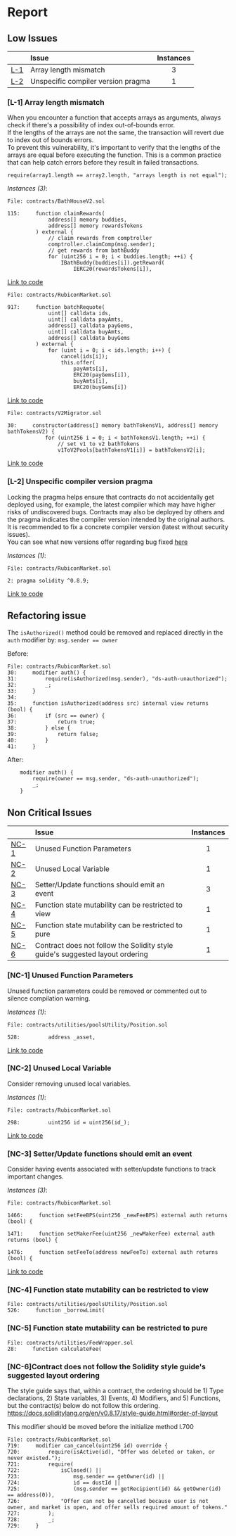 # Report

## Low Issues


| |Issue|Instances|
|-|:-|:-:|
| [L-1](#L-1) | Array length mismatch | 3 |
| [L-2](#L-2) | Unspecific compiler version pragma | 1 |
### <a name="L-1"></a>[L-1] Array length mismatch
When you encounter a function that accepts arrays as arguments, always check if there's a possibility of index out-of-bounds error.  
If the lengths of the arrays are not the same, the transaction will revert due to index out of bounds errors.  
To prevent this vulnerability, it's important to verify that the lengths of the arrays are equal before executing the function.  This is a common practice that can help catch errors before they result in failed transactions.
```solidity
require(array1.length == array2.length, "arrays length is not equal");
```

*Instances (3)*:
```solidity
File: contracts/BathHouseV2.sol

115:     function claimRewards(
             address[] memory buddies,
             address[] memory rewardsTokens
         ) external {
             // claim rewards from comptroller
             comptroller.claimComp(msg.sender);
             // get rewards from bathBuddy
             for (uint256 i = 0; i < buddies.length; ++i) {
                 IBathBuddy(buddies[i]).getReward(
                     IERC20(rewardsTokens[i]),

```
[Link to code](https://github.com/code-423n4/2023-04-rubicon/tree/main/contracts/BathHouseV2.sol)

```solidity
File: contracts/RubiconMarket.sol

917:     function batchRequote(
             uint[] calldata ids,
             uint[] calldata payAmts,
             address[] calldata payGems,
             uint[] calldata buyAmts,
             address[] calldata buyGems
         ) external {
             for (uint i = 0; i < ids.length; i++) {
                 cancel(ids[i]);
                 this.offer(
                     payAmts[i],
                     ERC20(payGems[i]),
                     buyAmts[i],
                     ERC20(buyGems[i])

```
[Link to code](https://github.com/code-423n4/2023-04-rubicon/tree/main/contracts/RubiconMarket.sol)

```solidity
File: contracts/V2Migrator.sol

30:     constructor(address[] memory bathTokensV1, address[] memory bathTokensV2) {
            for (uint256 i = 0; i < bathTokensV1.length; ++i) {
                // set v1 to v2 bathTokens
                v1ToV2Pools[bathTokensV1[i]] = bathTokensV2[i];

```
[Link to code](https://github.com/code-423n4/2023-04-rubicon/tree/main/contracts/V2Migrator.sol)

### <a name="L-2"></a>[L-2] Unspecific compiler version pragma
Locking the pragma helps ensure that contracts do not accidentally get deployed using, for example, the latest compiler which may have higher risks of undiscovered bugs.  Contracts may also be deployed by others and the pragma indicates the compiler version intended by the original authors.  
It is recommended to fix a concrete compiler version (latest without security issues).  
You can see what new versions offer regarding bug fixed [here](https://github.com/ethereum/solidity/blob/develop/Changelog.md)  

*Instances (1)*:
```solidity
File: contracts/RubiconMarket.sol

2: pragma solidity ^0.8.9;

```
[Link to code](https://github.com/code-423n4/2023-04-rubicon/tree/main/contracts/RubiconMarket.sol)



## Refactoring issue

The `isAuthorized()` method could be removed and
replaced directly in the `auth` modifier by: `msg.sender == owner`

Before:
```solidity
File: contracts/RubiconMarket.sol
30:     modifier auth() {
31:         require(isAuthorized(msg.sender), "ds-auth-unauthorized");
32:         _;
33:     }
34: 
35:     function isAuthorized(address src) internal view returns (bool) {
36:         if (src == owner) {
37:             return true;
38:         } else {
39:             return false;
40:         }
41:     }
```

After:
```solidity
    modifier auth() {
        require(owner == msg.sender, "ds-auth-unauthorized");
        _;
    }
```

## Non Critical Issues


| |Issue|Instances|
|-|:-|:-:|
| [NC-1](#NC-1) | Unused Function Parameters | 1 |
| [NC-2](#NC-2) | Unused Local Variable | 1 |
| [NC-3](#NC-3) | Setter/Update functions should emit an event | 3 |
| [NC-4](#NC-4) | Function state mutability can be restricted to view | 1 |
| [NC-5](#NC-5) |Function state mutability can be restricted to pure | 1 |
| [NC-6](#NC-6) | Contract does not follow the Solidity style guide's suggested layout ordering | 1 |
### <a name="NC-1"></a>[NC-1] Unused Function Parameters
Unused function parameters could be removed or commented out to silence compilation warning.

*Instances (1)*:
```solidity
File: contracts/utilities/poolsUtility/Position.sol

528:         address _asset,

```
[Link to code](https://github.com/code-423n4/2023-04-rubicon/tree/main/contracts/utilities/poolsUtility/Position.sol)

### <a name="NC-2"></a>[NC-2] Unused Local Variable
Consider removing unused local variables.

*Instances (1)*:
```solidity
File: contracts/RubiconMarket.sol

298:         uint256 id = uint256(id_);

```
[Link to code](https://github.com/code-423n4/2023-04-rubicon/tree/main/contracts/RubiconMarket.sol)

### <a name="NC-3"></a>[NC-3] Setter/Update functions should emit an event
Consider having events associated with setter/update functions to track important changes.

*Instances (3)*:
```solidity
File: contracts/RubiconMarket.sol

1466:     function setFeeBPS(uint256 _newFeeBPS) external auth returns (bool) {

1471:     function setMakerFee(uint256 _newMakerFee) external auth returns (bool) {

1476:     function setFeeTo(address newFeeTo) external auth returns (bool) {

```
[Link to code](https://github.com/code-423n4/2023-04-rubicon/tree/main/contracts/RubiconMarket.sol)
  

### <a name="NC-4"></a>[NC-4] Function state mutability can be restricted to view

```solidity
File: contracts/utilities/poolsUtility/Position.sol
526:     function _borrowLimit(
```  

### <a name="NC-5"></a>[NC-5] Function state mutability can be restricted to pure

```solidity
File: contracts/utilities/FeeWrapper.sol
28:     function calculateFee(
```



### <a name="NC-6"></a>[NC-6]Contract does not follow the Solidity style guide's suggested layout ordering  

The style guide says that, within a contract, the ordering should be 1) Type declarations, 2) State variables, 3) Events, 4) Modifiers, and 5) Functions, but the contract(s) below do not follow this ordering.
https://docs.soliditylang.org/en/v0.8.17/style-guide.html#order-of-layout

This modifier should be moved before the initialize method l.700
```solidity
File: contracts/RubiconMarket.sol
719:     modifier can_cancel(uint256 id) override {
720:         require(isActive(id), "Offer was deleted or taken, or never existed.");
721:         require(
722:             isClosed() ||
723:                 msg.sender == getOwner(id) ||
724:                 id == dustId ||
725:                 (msg.sender == getRecipient(id) && getOwner(id) == address(0)),
726:             "Offer can not be cancelled because user is not owner, and market is open, and offer sells required amount of tokens."
727:         );
728:         _;
729:     }
```
